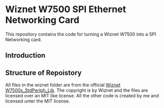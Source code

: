 # Wiznet W7500 SPI Ethernet Networking Card

This repository contains the code for turning a Wiznet W7500 into a SPI Networking card. 

## Introduction

## Structure of Repoistory

All files in the wiznet folder are from the official [Wiznet W7500x_StdPeriph_Lib](https://github.com/Wiznet/W7500x_StdPeriph_Lib). The copyright is by Wiznet and the files are licensed over an MIT like license. All the other code is created by me and licensed unter the MIT license. 
